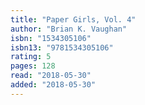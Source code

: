 ```yaml
---
title: "Paper Girls, Vol. 4"
author: "Brian K. Vaughan"
isbn: "1534305106"
isbn13: "9781534305106"
rating: 5
pages: 128
read: "2018-05-30"
added: "2018-05-30"
---
```


